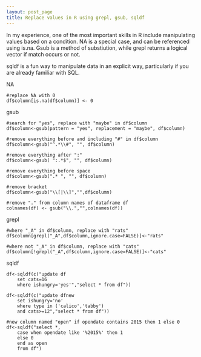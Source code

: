 ```yaml
---
layout: post_page
title: Replace values in R using grepl, gsub, sqldf
---
```


In my experience, one of the most important skills in R include manipulating values based on a condition. NA is a special case, and can be referenced using is.na. Gsub is a method of substiution, while grepl returns a logical vector if match occurs or not. 

sqldf is a fun way to manipulate data in an explicit way, particularly if you are already familiar with SQL. 


NA

	#replace NA with 0
	df$column[is.na(df$column)] <- 0

gsub

	#search for "yes", replace with "maybe" in df$column
	df$column<-gsub(pattern = "yes", replacement = "maybe", df$column)

	#remove everything before and including "#" in df$column
	df$column<-gsub("^.*\\#", "", df$column)

	#remove everything after ":"
	df$column<-gsub( ":.*$", "", df$column)

	#remove everything before space
	df$column<-gsub(".* ", "", df$column)

	#remove bracket
	df$column<-gsub("\\[|\\]","",df$column)

	#remove "." from column names of dataframe df
	colnames(df) <- gsub("\\.","",colnames(df))

grepl

	#where "_A" in df$column, replace with "rats"
	df$column[grepl("_A",df$column,ignore.case=FALSE)]<-"rats"

	#where not "_A" in df$column, replace with "cats"
	df$column[!grepl("_A",df$column,ignore.case=FALSE)]<-"cats"

sqldf

	df<-sqldf(c("update df
		set cats=16
		where ishungry='yes'","select * from df"))

	df<-sqldf(c("update dfnew
		set ishungry='no' 
		where type in ('calico','tabby') 
		and cats>=12","select * from df"))

	#new column named "open" if opendate contains 2015 then 1 else 0
	df<-sqldf("select *, 
		case when opendate like '%2015%' then 1
		else 0
		end as open
		from df")

